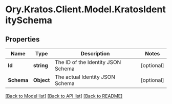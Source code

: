 # Ory.Kratos.Client.Model.KratosIdentitySchema

## Properties

Name | Type | Description | Notes
------------ | ------------- | ------------- | -------------
**Id** | **string** | The ID of the Identity JSON Schema | [optional] 
**Schema** | **Object** | The actual Identity JSON Schema | [optional] 

[[Back to Model list]](../README.md#documentation-for-models) [[Back to API list]](../README.md#documentation-for-api-endpoints) [[Back to README]](../README.md)

